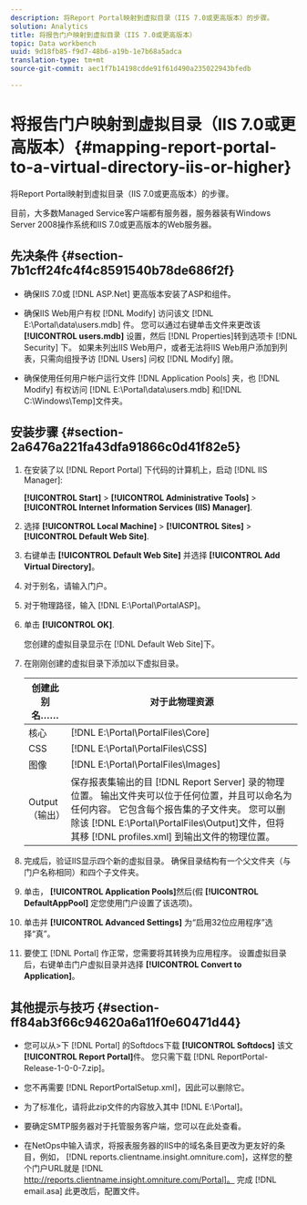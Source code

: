 ```yaml
---
description: 将Report Portal映射到虚拟目录（IIS 7.0或更高版本）的步骤。
solution: Analytics
title: 将报告门户映射到虚拟目录（IIS 7.0或更高版本）
topic: Data workbench
uuid: 9d18fb85-f9d7-48b6-a19b-1e7b68a5adca
translation-type: tm+mt
source-git-commit: aec1f7b14198cdde91f61d490a235022943bfedb

---
```



# 将报告门户映射到虚拟目录（IIS 7.0或更高版本）{#mapping-report-portal-to-a-virtual-directory-iis-or-higher}

将Report Portal映射到虚拟目录（IIS 7.0或更高版本）的步骤。

目前，大多数Managed Service客户端都有服务器，服务器装有Windows Server 2008操作系统和IIS 7.0或更高版本的Web服务器。

## 先决条件 {#section-7b1cff24fc4f4c8591540b78de686f2f}

* 确保IIS 7.0或 [!DNL ASP.Net] 更高版本安装了ASP和组件。
* 确保IIS Web用户有权 [!DNL Modify] 访问该文 [!DNL E:\Portal\data\users.mdb] 件。 您可以通过右键单击文件来更改该 **[!UICONTROL users.mdb]** 设置，然后 [!DNL Properties]转到选项卡 [!DNL Security] 下。 如果未列出IIS Web用户，或者无法将IIS Web用户添加到列表，只需向组授予访 [!DNL Users] 问权 [!DNL Modify] 限。

* 确保使用任何用户帐户运行文件 [!DNL Application Pools] 夹，也 [!DNL Modify] 有权访问 [!DNL E:\Portal\data\users.mdb] 和[!DNL C:\Windows\Temp\]文件夹。

## 安装步骤 {#section-2a6476a221fa43dfa91866c0d41f82e5}

1. 在安装了以 [!DNL Report Portal] 下代码的计算机上，启动 [!DNL IIS Manager]:

   **[!UICONTROL Start]** > **[!UICONTROL Administrative Tools]** > **[!UICONTROL Internet Information Services (IIS) Manager]**.

1. 选择 **[!UICONTROL Local Machine]** > **[!UICONTROL Sites]** > **[!UICONTROL Default Web Site]**.

1. 右键单击 **[!UICONTROL Default Web Site]** 并选择 **[!UICONTROL Add Virtual Directory]**。

1. 对于别名，请输入门户。
1. 对于物理路径，输入 [!DNL E:\Portal\PortalASP]。
1. 单击 **[!UICONTROL OK]**.

   您创建的虚拟目录显示在 [!DNL Default Web Site]下。

1. 在刚刚创建的虚拟目录下添加以下虚拟目录。

   | 创建此别名…… | 对于此物理资源 |
   |---|---|
   | 核心 | [!DNL E:\Portal\PortalFiles\Core] |
   | CSS | [!DNL E:\Portal\PortalFiles\CSS] |
   | 图像 | [!DNL E:\Portal\PortalFiles\Images] |
   | Output（输出） | 保存报表集输出的目 [!DNL Report Server] 录的物理位置。 输出文件夹可以位于任何位置，并且可以命名为任何内容。 它包含每个报告集的子文件夹。 您可以删除该 [!DNL E:\Portal\PortalFiles\Output]文件，但将其移 [!DNL profiles.xml] 到输出文件的物理位置。 |

1. 完成后，验证IIS显示四个新的虚拟目录。 确保目录结构有一个父文件夹（与门户名称相同）和四个子文件夹。
1. 单击， **[!UICONTROL Application Pools]**&#x200B;然后(假 **[!UICONTROL DefaultAppPool]** 定您使用门户设置了该选项)。

1. 单击并 **[!UICONTROL Advanced Settings]** 为“启用32位应用程序”选择“真”。
1. 要使工 [!DNL Portal] 作正常，您需要将其转换为应用程序。 设置虚拟目录后，右键单击门户虚拟目录并选择 **[!UICONTROL Convert to Application]**。

## 其他提示与技巧 {#section-ff84ab3f66c94620a6a11f0e60471d44}

* 您可以从>下 [!DNL Portal] 的Softdocs下载 **[!UICONTROL Softdocs]** 该文 **[!UICONTROL Report Portal]**&#x200B;件。 您只需下载 [!DNL ReportPortal-Release-1-0-0-7.zip]。

* 您不再需要 [!DNL ReportPortalSetup.xml]，因此可以删除它。
* 为了标准化，请将此zip文件的内容放入其中 [!DNL E:\Portal]。
* 要确定SMTP服务器对于托管服务客户端，您可以在此处查看。
* 在NetOps中输入请求，将报表服务器的IIS中的域名条目更改为更友好的条目，例如， [!DNL reports.clientname.insight.omniture.com]，这样您的整个门户URL就是 [!DNL http://reports.clientname.insight.omniture.com/Portal]。 完成 [!DNL email.asa] 此更改后，配置文件。

